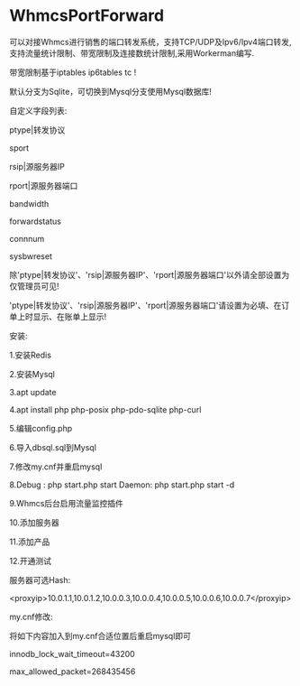 # WhmcsPortForward
可以对接Whmcs进行销售的端口转发系统，支持TCP/UDP及Ipv6/Ipv4端口转发,支持流量统计限制、带宽限制及连接数统计限制,采用Workerman编写.

带宽限制基于iptables ip6tables tc !

默认分支为Sqlite，可切换到Mysql分支使用Mysql数据库!

自定义字段列表:

ptype|转发协议

sport

rsip|源服务器IP

rport|源服务器端口

bandwidth

forwardstatus

connnum

sysbwreset

除'ptype|转发协议'、'rsip|源服务器IP'、'rport|源服务器端口'以外请全部设置为仅管理员可见!

'ptype|转发协议'、'rsip|源服务器IP'、'rport|源服务器端口'请设置为必填、在订单上时显示、在账单上显示!

安装:

1.安装Redis

2.安装Mysql

3.apt update

4.apt install php php-posix php-pdo-sqlite php-curl

5.编辑config.php

6.导入dbsql.sql到Mysql

7.修改my.cnf并重启mysql

8.Debug : php start.php start Daemon: php start.php start -d

9.Whmcs后台启用流量监控插件

10.添加服务器

11.添加产品

12.开通测试

服务器可选Hash:

&lt;proxyip&gt;10.0.1.1,10.0.1.2,10.0.0.3,10.0.0.4,10.0.0.5,10.0.0.6,10.0.0.7&lt;/proxyip&gt;

my.cnf修改:

将如下内容加入到my.cnf合适位置后重启mysql即可

innodb_lock_wait_timeout=43200

max_allowed_packet=268435456
